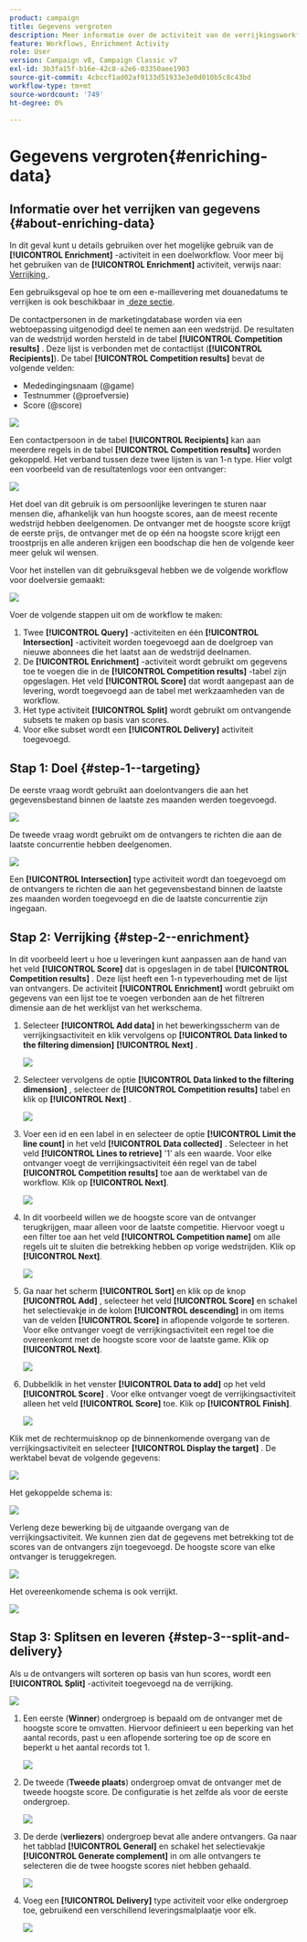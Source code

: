 ```yaml
---
product: campaign
title: Gegevens vergroten
description: Meer informatie over de activiteit van de verrijkingsworkflow
feature: Workflows, Enrichment Activity
role: User
version: Campaign v8, Campaign Classic v7
exl-id: 3b3fa15f-b16e-42c8-a2e6-03350aee1903
source-git-commit: 4cbccf1ad02af9133d51933e3e0d010b5c8c43bd
workflow-type: tm+mt
source-wordcount: '749'
ht-degree: 0%

---
```


# Gegevens vergroten{#enriching-data}



## Informatie over het verrijken van gegevens {#about-enriching-data}

In dit geval kunt u details gebruiken over het mogelijke gebruik van de **[!UICONTROL Enrichment]** -activiteit in een doelworkflow. Voor meer bij het gebruiken van de **[!UICONTROL Enrichment]** activiteit, verwijs naar: [&#x200B; Verrijking &#x200B;](enrichment.md).

Een gebruiksgeval op hoe te om een e-maillevering met douanedatums te verrijken is ook beschikbaar in [&#x200B; deze sectie &#x200B;](email-enrichment-with-custom-date-fields.md).

De contactpersonen in de marketingdatabase worden via een webtoepassing uitgenodigd deel te nemen aan een wedstrijd. De resultaten van de wedstrijd worden hersteld in de tabel **[!UICONTROL Competition results]** . Deze lijst is verbonden met de contactlijst (**[!UICONTROL Recipients]**). De tabel **[!UICONTROL Competition results]** bevat de volgende velden:

* Mededingingsnaam (@game)
* Testnummer (@proefversie)
* Score (@score)

![](assets/uc1_enrich_1.png)

Een contactpersoon in de tabel **[!UICONTROL Recipients]** kan aan meerdere regels in de tabel **[!UICONTROL Competition results]** worden gekoppeld. Het verband tussen deze twee lijsten is van 1-n type. Hier volgt een voorbeeld van de resultatenlogs voor een ontvanger:

![](assets/uc1_enrich_2.png)

Het doel van dit gebruik is om persoonlijke leveringen te sturen naar mensen die, afhankelijk van hun hoogste scores, aan de meest recente wedstrijd hebben deelgenomen. De ontvanger met de hoogste score krijgt de eerste prijs, de ontvanger met de op één na hoogste score krijgt een troostprijs en alle anderen krijgen een boodschap die hen de volgende keer meer geluk wil wensen.

Voor het instellen van dit gebruiksgeval hebben we de volgende workflow voor doelversie gemaakt:

![](assets/uc1_enrich_3.png)

Voer de volgende stappen uit om de workflow te maken:

1. Twee **[!UICONTROL Query]** -activiteiten en één **[!UICONTROL Intersection]** -activiteit worden toegevoegd aan de doelgroep van nieuwe abonnees die het laatst aan de wedstrijd deelnamen.
1. De **[!UICONTROL Enrichment]** -activiteit wordt gebruikt om gegevens toe te voegen die in de **[!UICONTROL Competition results]** -tabel zijn opgeslagen. Het veld **[!UICONTROL Score]** dat wordt aangepast aan de levering, wordt toegevoegd aan de tabel met werkzaamheden van de workflow.
1. Het type activiteit **[!UICONTROL Split]** wordt gebruikt om ontvangende subsets te maken op basis van scores.
1. Voor elke subset wordt een **[!UICONTROL Delivery]** activiteit toegevoegd.

## Stap 1: Doel {#step-1--targeting}

De eerste vraag wordt gebruikt aan doelontvangers die aan het gegevensbestand binnen de laatste zes maanden werden toegevoegd.

![](assets/uc1_enrich_4.png)

De tweede vraag wordt gebruikt om de ontvangers te richten die aan de laatste concurrentie hebben deelgenomen.

![](assets/uc1_enrich_5.png)

Een **[!UICONTROL Intersection]** type activiteit wordt dan toegevoegd om de ontvangers te richten die aan het gegevensbestand binnen de laatste zes maanden worden toegevoegd en die de laatste concurrentie zijn ingegaan.

## Stap 2: Verrijking {#step-2--enrichment}

In dit voorbeeld leert u hoe u leveringen kunt aanpassen aan de hand van het veld **[!UICONTROL Score]** dat is opgeslagen in de tabel **[!UICONTROL Competition results]** . Deze lijst heeft een 1-n typeverhouding met de lijst van ontvangers. De activiteit **[!UICONTROL Enrichment]** wordt gebruikt om gegevens van een lijst toe te voegen verbonden aan de het filtreren dimensie aan de het werklijst van het werkschema.

1. Selecteer **[!UICONTROL Add data]** in het bewerkingsscherm van de verrijkingsactiviteit en klik vervolgens op **[!UICONTROL Data linked to the filtering dimension]** **[!UICONTROL Next]** .

   ![](assets/uc1_enrich_6.png)

1. Selecteer vervolgens de optie **[!UICONTROL Data linked to the filtering dimension]** , selecteer de **[!UICONTROL Competition results]** tabel en klik op **[!UICONTROL Next]** .

   ![](assets/uc1_enrich_7.png)

1. Voer een id en een label in en selecteer de optie **[!UICONTROL Limit the line count]** in het veld **[!UICONTROL Data collected]** . Selecteer in het veld **[!UICONTROL Lines to retrieve]** &#39;1&#39; als een waarde. Voor elke ontvanger voegt de verrijkingsactiviteit één regel van de tabel **[!UICONTROL Competition results]** toe aan de werktabel van de workflow. Klik op **[!UICONTROL Next]**.

   ![](assets/uc1_enrich_8.png)

1. In dit voorbeeld willen we de hoogste score van de ontvanger terugkrijgen, maar alleen voor de laatste competitie. Hiervoor voegt u een filter toe aan het veld **[!UICONTROL Competition name]** om alle regels uit te sluiten die betrekking hebben op vorige wedstrijden. Klik op **[!UICONTROL Next]**.

   ![](assets/uc1_enrich_9.png)

1. Ga naar het scherm **[!UICONTROL Sort]** en klik op de knop **[!UICONTROL Add]** , selecteer het veld **[!UICONTROL Score]** en schakel het selectievakje in de kolom **[!UICONTROL descending]** in om items van de velden **[!UICONTROL Score]** in aflopende volgorde te sorteren. Voor elke ontvanger voegt de verrijkingsactiviteit een regel toe die overeenkomt met de hoogste score voor de laatste game. Klik op **[!UICONTROL Next]**.

   ![](assets/uc1_enrich_10.png)

1. Dubbelklik in het venster **[!UICONTROL Data to add]** op het veld **[!UICONTROL Score]** . Voor elke ontvanger voegt de verrijkingsactiviteit alleen het veld **[!UICONTROL Score]** toe. Klik op **[!UICONTROL Finish]**.

   ![](assets/uc1_enrich_11.png)

Klik met de rechtermuisknop op de binnenkomende overgang van de verrijkingsactiviteit en selecteer **[!UICONTROL Display the target]** . De werktabel bevat de volgende gegevens:

![](assets/uc1_enrich_13.png)

Het gekoppelde schema is:

![](assets/uc1_enrich_15.png)

Verleng deze bewerking bij de uitgaande overgang van de verrijkingsactiviteit. We kunnen zien dat de gegevens met betrekking tot de scores van de ontvangers zijn toegevoegd. De hoogste score van elke ontvanger is teruggekregen.

![](assets/uc1_enrich_12.png)

Het overeenkomende schema is ook verrijkt.

![](assets/uc1_enrich_14.png)

## Stap 3: Splitsen en leveren {#step-3--split-and-delivery}

Als u de ontvangers wilt sorteren op basis van hun scores, wordt een **[!UICONTROL Split]** -activiteit toegevoegd na de verrijking.

![](assets/uc1_enrich_18.png)

1. Een eerste (**Winner**) ondergroep is bepaald om de ontvanger met de hoogste score te omvatten. Hiervoor definieert u een beperking van het aantal records, past u een aflopende sortering toe op de score en beperkt u het aantal records tot 1.

   ![](assets/uc1_enrich_16.png)

1. De tweede (**Tweede plaats**) ondergroep omvat de ontvanger met de tweede hoogste score. De configuratie is het zelfde als voor de eerste ondergroep.

   ![](assets/uc1_enrich_17.png)

1. De derde (**verliezers**) ondergroep bevat alle andere ontvangers. Ga naar het tabblad **[!UICONTROL General]** en schakel het selectievakje **[!UICONTROL Generate complement]** in om alle ontvangers te selecteren die de twee hoogste scores niet hebben gehaald.

   ![](assets/uc1_enrich_19.png)

1. Voeg een **[!UICONTROL Delivery]** type activiteit voor elke ondergroep toe, gebruikend een verschillend leveringsmalplaatje voor elk.

   ![](assets/uc1_enrich_20.png)
